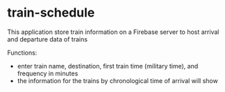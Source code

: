 # train-schedule

This application store train information on a Firebase server to host arrival and departure data of trains

Functions:
- enter train name, destination, first train time (military time), and frequency in minutes
- the information for the trains by chronological time of arrival will show